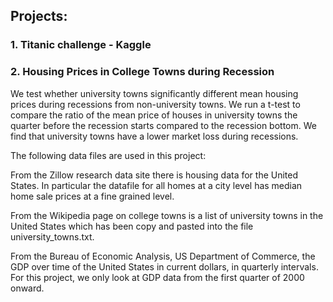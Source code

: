 ## Projects:
### 1. Titanic challenge - Kaggle
### 2. Housing Prices in College Towns during Recession
We test whether university towns significantly different mean housing prices during recessions from non-university towns. We run a t-test to compare the ratio of the mean price of houses in university towns the quarter before the recession starts compared to the recession bottom. We find that university towns have a lower market loss during recessions.

The following data files are used in this project:

From the Zillow research data site there is housing data for the United States. In particular the datafile for all homes at a city level has median home sale prices at a fine grained level.

From the Wikipedia page on college towns is a list of university towns in the United States which has been copy and pasted into the file university_towns.txt.

From the Bureau of Economic Analysis, US Department of Commerce, the GDP over time of the United States in current dollars, in quarterly intervals. For this project, we only look at GDP data from the first quarter of 2000 onward.
